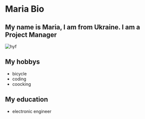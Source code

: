 # Maria Bio

## My name is Maria, I am from Ukraine. I am a Project Manager

![hyf](./img/mariagit.jpg)

## My hobbys

- bicycle
- coding
- coocking

## My education

- electronic engineer
